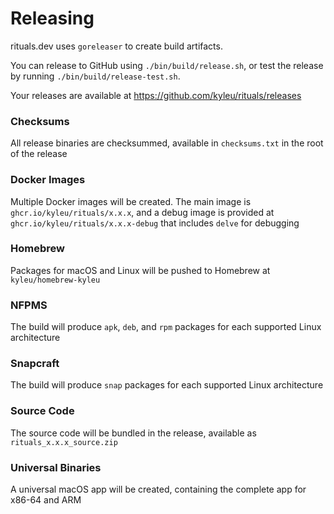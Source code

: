 <!--- Content managed by Project Forge, see [projectforge.md] for details. -->
# Releasing

rituals.dev uses `goreleaser` to create build artifacts.

You can release to GitHub using `./bin/build/release.sh`, or test the release by running `./bin/build/release-test.sh`.

Your releases are available at https://github.com/kyleu/rituals/releases

### Checksums

All release binaries are checksummed, available in `checksums.txt` in the root of the release

### Docker Images

Multiple Docker images will be created. The main image is `ghcr.io/kyleu/rituals/x.x.x`, and a debug image is provided at `ghcr.io/kyleu/rituals/x.x.x-debug` that includes `delve` for debugging

### Homebrew

Packages for macOS and Linux will be pushed to Homebrew at `kyleu/homebrew-kyleu`

### NFPMS

The build will produce `apk`, `deb`, and `rpm` packages for each supported Linux architecture

### Snapcraft

The build will produce `snap` packages for each supported Linux architecture

### Source Code

The source code will be bundled in the release, available as `rituals_x.x.x_source.zip`

### Universal Binaries

A universal macOS app will be created, containing the complete app for x86-64 and ARM

